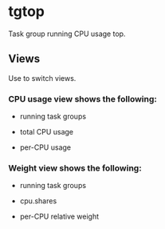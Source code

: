 tgtop
=====

Task group running CPU usage top.

## Views

Use <tab> to switch views.

### CPU usage view shows the following:

- running task groups

- total CPU usage

- per-CPU usage

### Weight view shows the following:

- running task groups

- cpu.shares

- per-CPU relative weight
